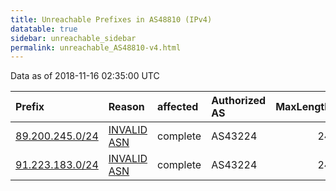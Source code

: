 ```yaml
---
title: Unreachable Prefixes in AS48810 (IPv4)
datatable: true
sidebar: unreachable_sidebar
permalink: unreachable_AS48810-v4.html
---
```


Data as of 2018-11-16 02:35:00 UTC


<div class="datatable-begin"></div>

| Prefix                                                   | Reason                                                                                                 | affected   | Authorized AS   |   MaxLength | Anchor                                         |   unreachable /24s |
|:---------------------------------------------------------|:-------------------------------------------------------------------------------------------------------|:-----------|:----------------|------------:|:-----------------------------------------------|-------------------:|
| [89.200.245.0/24](https://stat.ripe.net/89.200.245.0/24) | [INVALID ASN](https://rpki-validator.ripe.net/announcement-preview?asn=AS48810&prefix=89.200.245.0/24) | complete   | AS43224         |          24 | [RIPE](unreachable_RIPE_NCC_RPKI_Root-v4.html) |                  1 |
| [91.223.183.0/24](https://stat.ripe.net/91.223.183.0/24) | [INVALID ASN](https://rpki-validator.ripe.net/announcement-preview?asn=AS48810&prefix=91.223.183.0/24) | complete   | AS43224         |          24 | [RIPE](unreachable_RIPE_NCC_RPKI_Root-v4.html) |                  1 |

<div class="datatable-end"></div>